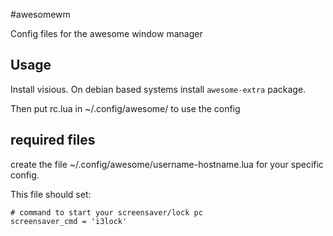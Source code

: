 #awesomewm

Config files for the awesome window manager


## Usage

Install visious. On debian based systems install `awesome-extra` package.

Then put rc.lua in ~/.config/awesome/ to use the config


## required files

create the file ~/.config/awesome/username-hostname.lua for your specific config.

This file should set:

```
# command to start your screensaver/lock pc
screensaver_cmd = 'i3lock'
```
